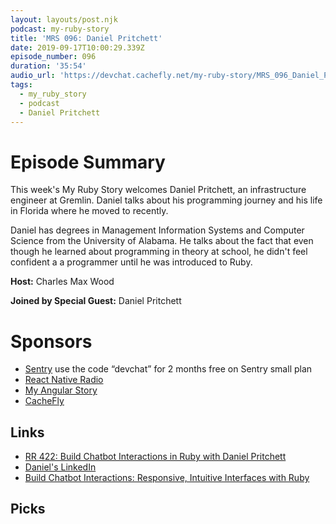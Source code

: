 ```yaml
---
layout: layouts/post.njk
podcast: my-ruby-story
title: 'MRS 096: Daniel Pritchett'
date: 2019-09-17T10:00:29.339Z
episode_number: 096
duration: '35:54'
audio_url: 'https://devchat.cachefly.net/my-ruby-story/MRS_096_Daniel_Pritchett.mp3'
tags:
  - my_ruby_story
  - podcast
  - Daniel Pritchett
---
```

# Episode Summary

This week's My Ruby Story welcomes Daniel Pritchett, an infrastructure engineer at Gremlin. Daniel talks about his programming journey and his life in Florida where he moved to recently. 

Daniel has degrees in Management Information Systems and Computer Science from the University of Alabama. He talks about the fact that even though he learned about programming in theory at school, he didn't feel confident a a programmer until he was introduced to Ruby.  

**Host:** Charles Max Wood

**Joined by Special Guest:** Daniel Pritchett

# Sponsors

* [Sentry](https://sentry.io/) use the code “devchat” for 2 months free on Sentry small plan
* [React Native Radio](https://devchat.tv/react-native-radio/)
* [My Angular Story](https://devchat.tv/my-angular-story/)
* [CacheFly](https://www.cachefly.com/)

## Links

* [RR 422: Build Chatbot Interactions in Ruby with Daniel Pritchett](https://devchat.tv/ruby-rogues/rr-422-build-chatbot-interactions-in-ruby-with-daniel-pritchett/)
* [Daniel's LinkedIn](https://www.linkedin.com/in/danielpritchett/)
* [Build Chatbot Interactions: Responsive, Intuitive Interfaces with Ruby](https://www.amazon.com/Build-Chatbot-Interactions-Responsive-Interfaces/dp/1680506323)

## Picks
